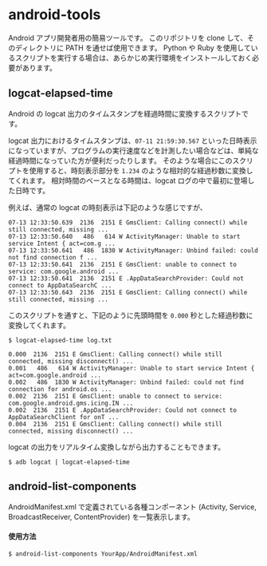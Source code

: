 # android-tools

Android アプリ開発者用の簡易ツールです。
このリポジトリを clone して、そのディレクトリに PATH を通せば使用できます。
Python や Ruby を使用しているスクリプトを実行する場合は、あらかじめ実行環境をインストールしておく必要があります。


logcat-elapsed-time
----

Android の logcat 出力のタイムスタンプを経過時間に変換するスクリプトです。

logcat 出力におけるタイムスタンプは、`07-11 21:59:30.567` といった日時表示になっていますが、プログラムの実行速度などを計測したい場合などは、単純な経過時間になっていた方が便利だったりします。
そのような場合にこのスクリプトを使用すると、時刻表示部分を `1.234` のような相対的な経過秒数に変換してくれます。
相対時間のベースとなる時間は、logcat ログの中で最初に登場した日時です。

例えば、通常の logcat の時刻表示は下記のような感じですが、

```
07-13 12:33:50.639  2136  2151 E GmsClient: Calling connect() while still connected, missing ...
07-13 12:33:50.640   486   614 W ActivityManager: Unable to start service Intent { act=com.g ...
07-13 12:33:50.641   486  1830 W ActivityManager: Unbind failed: could not find connection f ...
07-13 12:33:50.641  2136  2151 E GmsClient: unable to connect to service: com.google.android ...
07-13 12:33:50.641  2136  2151 E .AppDataSearchProvider: Could not connect to AppDataSearchC ...
07-13 12:33:50.643  2136  2151 E GmsClient: Calling connect() while still connected, missing ...
```

このスクリプトを通すと、下記のように先頭時間を `0.000` 秒とした経過秒数に変換してくれます。

```
$ logcat-elapsed-time log.txt

0.000  2136  2151 E GmsClient: Calling connect() while still connected, missing disconnect() ...
0.001   486   614 W ActivityManager: Unable to start service Intent { act=com.google.android ...
0.002   486  1830 W ActivityManager: Unbind failed: could not find connection for android.os ...
0.002  2136  2151 E GmsClient: unable to connect to service: com.google.android.gms.icing.IN ...
0.002  2136  2151 E .AppDataSearchProvider: Could not connect to AppDataSearchClient for onT ...
0.004  2136  2151 E GmsClient: Calling connect() while still connected, missing disconnect() ...
```

logcat の出力をリアルタイム変換しながら出力することもできます。

```
$ adb logcat | logcat-elapsed-time
```


android-list-components
----

AndroidManifest.xml で定義されている各種コンポーネント (Activity, Service, BroadcastReceiver, ContentProvider) を一覧表示します。

#### 使用方法
```
$ android-list-components YourApp/AndroidManifest.xml
```

